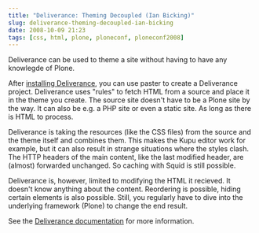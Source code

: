 ```yaml
---
title: "Deliverance: Theming Decoupled (Ian Bicking)"
slug: deliverance-theming-decoupled-ian-bicking
date: 2008-10-09 21:23
tags: [css, html, plone, ploneconf, ploneconf2008]
---
```


Deliverance can be used to theme a site without having to have any
knowlegde of Plone.

After
[installing Deliverance](http://deliverance.openplans.org/quickstart.html),
you can use paster to create a Deliverance project. Deliverance uses
"rules" to fetch HTML from a source and place it in the theme you
create. The source site doesn't have to be a Plone site by the way. It
can also be e.g. a PHP site or even a static site. As long as there is
HTML to process.

Deliverance is taking the resources (like the CSS files) from the
source and the theme itself and combines them. This makes the Kupu
editor work for example, but it can also result in strange situations
where the styles clash. The HTTP headers of the main content, like the
last modified header, are (almost) forwarded unchanged. So caching
with Squid is still possible.

Deliverance is, however, limited to modifying the HTML it recieved. It
doesn't know anything about the content. Reordering is possible,
hiding certain elements is also possible. Still, you regularly have to
dive into the underlying framework (Plone) to change the end result.

See the [Deliverance documentation](http://deliverance.openplans.org/)
for more information.
